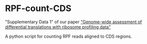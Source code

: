 # RPF-count-CDS
"Supplementary Data 1" of our paper ["Genome-wide assessment of differential translations with ribosome profiling data"](https://www.nature.com/articles/ncomms11194)

A python script for counting RPF reads aligned to CDS regions. 
